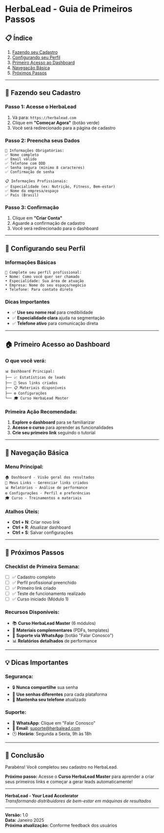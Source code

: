 # HerbaLead - Guia de Primeiros Passos

## 📋 **Índice**
1. [Fazendo seu Cadastro](#fazendo-seu-cadastro)
2. [Configurando seu Perfil](#configurando-seu-perfil)
3. [Primeiro Acesso ao Dashboard](#primeiro-acesso-ao-dashboard)
4. [Navegação Básica](#navegação-básica)
5. [Próximos Passos](#próximos-passos)

---

## 🎯 **Fazendo seu Cadastro**

### **Passo 1: Acesse o HerbaLead**
1. Vá para: `https://herbalead.com`
2. Clique em **"Começar Agora"** (botão verde)
3. Você será redirecionado para a página de cadastro

### **Passo 2: Preencha seus Dados**
```
📝 Informações Obrigatórias:
✅ Nome completo
✅ Email válido
✅ Telefone com DDD
✅ Senha segura (mínimo 8 caracteres)
✅ Confirmação de senha

📋 Informações Profissionais:
✅ Especialidade (ex: Nutrição, Fitness, Bem-estar)
✅ Nome da empresa/espaço
✅ País (Brasil)
```

### **Passo 3: Confirmação**
1. Clique em **"Criar Conta"**
2. Aguarde a confirmação de cadastro
3. Você será redirecionado para o dashboard

---

## 👤 **Configurando seu Perfil**

### **Informações Básicas**
```
🎯 Complete seu perfil profissional:
• Nome: Como você quer ser chamado
• Especialidade: Sua área de atuação
• Empresa: Nome do seu espaço/negócio
• Telefone: Para contato direto
```

### **Dicas Importantes**
- ✅ **Use seu nome real** para credibilidade
- ✅ **Especialidade clara** ajuda na segmentação
- ✅ **Telefone ativo** para comunicação direta

---

## 🏠 **Primeiro Acesso ao Dashboard**

### **O que você verá:**
```
📊 Dashboard Principal:
├── 📈 Estatísticas de leads
├── 🔗 Seus links criados
├── 📋 Materiais disponíveis
├── ⚙️ Configurações
└── 🎓 Curso HerbaLead Master
```

### **Primeira Ação Recomendada:**
1. **Explore o dashboard** para se familiarizar
2. **Acesse o curso** para aprender as funcionalidades
3. **Crie seu primeiro link** seguindo o tutorial

---

## 🧭 **Navegação Básica**

### **Menu Principal:**
```
🏠 Dashboard - Visão geral dos resultados
🔗 Meus Links - Gerenciar links criados
📊 Relatórios - Análise de performance
⚙️ Configurações - Perfil e preferências
🎓 Curso - Treinamentos e materiais
```

### **Atalhos Úteis:**
- **Ctrl + N**: Criar novo link
- **Ctrl + R**: Atualizar dashboard
- **Ctrl + S**: Salvar configurações

---

## 🚀 **Próximos Passos**

### **Checklist de Primeira Semana:**
- [ ] ✅ Cadastro completo
- [ ] ✅ Perfil profissional preenchido
- [ ] ✅ Primeiro link criado
- [ ] ✅ Teste de funcionamento realizado
- [ ] ✅ Curso iniciado (Módulo 1)

### **Recursos Disponíveis:**
- 📚 **Curso HerbaLead Master** (6 módulos)
- 📄 **Materiais complementares** (PDFs, templates)
- 💬 **Suporte via WhatsApp** (botão "Falar Conosco")
- 📊 **Relatórios detalhados** de performance

---

## 💡 **Dicas Importantes**

### **Segurança:**
- 🔒 **Nunca compartilhe** sua senha
- 🔄 **Use senhas diferentes** para cada plataforma
- 📱 **Mantenha seu telefone** atualizado

### **Suporte:**
- 💬 **WhatsApp**: Clique em "Falar Conosco"
- 📧 **Email**: suporte@herbalead.com
- 🕒 **Horário**: Segunda a Sexta, 9h às 18h

---

## 🎯 **Conclusão**

Parabéns! Você completou seu cadastro no HerbaLead. 

**Próximo passo:** Acesse o **Curso HerbaLead Master** para aprender a criar seus primeiros links e começar a gerar leads automaticamente!

---

**HerbaLead - Your Lead Accelerator**  
*Transformando distribuidores de bem-estar em máquinas de resultados*

---

**Versão:** 1.0  
**Data:** Janeiro 2025  
**Próxima atualização:** Conforme feedback dos usuários



















